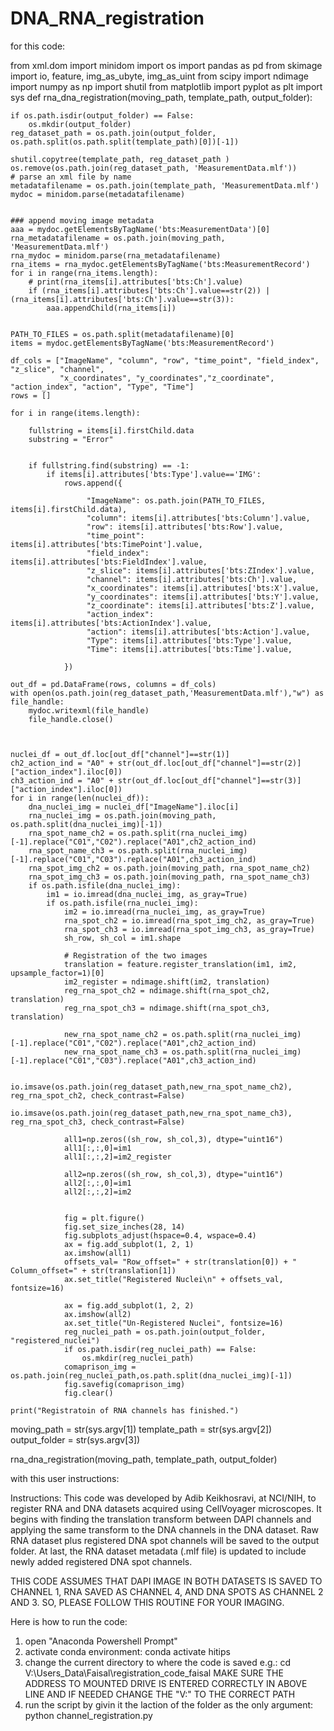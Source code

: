 # DNA_RNA_registration


for this code:

from xml.dom import minidom
import os
import pandas as pd
from skimage import io, feature, img_as_ubyte, img_as_uint
from scipy import ndimage
import numpy as np
import shutil
from matplotlib import pyplot as plt
import sys
def rna_dna_registration(moving_path, template_path, output_folder):
    
    if os.path.isdir(output_folder) == False:
        os.mkdir(output_folder)
    reg_dataset_path = os.path.join(output_folder, os.path.split(os.path.split(template_path)[0])[-1])

    shutil.copytree(template_path, reg_dataset_path )
    os.remove(os.path.join(reg_dataset_path, 'MeasurementData.mlf'))
    # parse an xml file by name
    metadatafilename = os.path.join(template_path, 'MeasurementData.mlf')
    mydoc = minidom.parse(metadatafilename)
    
    
    ### append moving image metadata
    aaa = mydoc.getElementsByTagName('bts:MeasurementData')[0]
    rna_metadatafilename = os.path.join(moving_path, 'MeasurementData.mlf')
    rna_mydoc = minidom.parse(rna_metadatafilename)
    rna_items = rna_mydoc.getElementsByTagName('bts:MeasurementRecord')
    for i in range(rna_items.length):
        # print(rna_items[i].attributes['bts:Ch'].value)
        if (rna_items[i].attributes['bts:Ch'].value==str(2)) | (rna_items[i].attributes['bts:Ch'].value==str(3)):
            aaa.appendChild(rna_items[i])


    PATH_TO_FILES = os.path.split(metadatafilename)[0]
    items = mydoc.getElementsByTagName('bts:MeasurementRecord')

    df_cols = ["ImageName", "column", "row", "time_point", "field_index", "z_slice", "channel", 
               "x_coordinates", "y_coordinates","z_coordinate", "action_index", "action", "Type", "Time"]
    rows = []

    for i in range(items.length):

        fullstring = items[i].firstChild.data
        substring = "Error"


        if fullstring.find(substring) == -1:
            if items[i].attributes['bts:Type'].value=='IMG':
                rows.append({

                     "ImageName": os.path.join(PATH_TO_FILES, items[i].firstChild.data), 
                     "column": items[i].attributes['bts:Column'].value, 
                     "row": items[i].attributes['bts:Row'].value, 
                     "time_point": items[i].attributes['bts:TimePoint'].value, 
                     "field_index": items[i].attributes['bts:FieldIndex'].value, 
                     "z_slice": items[i].attributes['bts:ZIndex'].value, 
                     "channel": items[i].attributes['bts:Ch'].value,
                     "x_coordinates": items[i].attributes['bts:X'].value,
                     "y_coordinates": items[i].attributes['bts:Y'].value,
                     "z_coordinate": items[i].attributes['bts:Z'].value,
                     "action_index": items[i].attributes['bts:ActionIndex'].value,
                     "action": items[i].attributes['bts:Action'].value, 
                     "Type": items[i].attributes['bts:Type'].value, 
                     "Time": items[i].attributes['bts:Time'].value,

                })

    out_df = pd.DataFrame(rows, columns = df_cols)
    with open(os.path.join(reg_dataset_path,'MeasurementData.mlf'),"w") as file_handle:
        mydoc.writexml(file_handle)
        file_handle.close()



    nuclei_df = out_df.loc[out_df["channel"]==str(1)]
    ch2_action_ind = "A0" + str(out_df.loc[out_df["channel"]==str(2)]["action_index"].iloc[0])
    ch3_action_ind = "A0" + str(out_df.loc[out_df["channel"]==str(3)]["action_index"].iloc[0])
    for i in range(len(nuclei_df)):
        dna_nuclei_img = nuclei_df["ImageName"].iloc[i]
        rna_nuclei_img = os.path.join(moving_path, os.path.split(dna_nuclei_img)[-1])
        rna_spot_name_ch2 = os.path.split(rna_nuclei_img)[-1].replace("C01","C02").replace("A01",ch2_action_ind)
        rna_spot_name_ch3 = os.path.split(rna_nuclei_img)[-1].replace("C01","C03").replace("A01",ch3_action_ind)
        rna_spot_img_ch2 = os.path.join(moving_path, rna_spot_name_ch2)
        rna_spot_img_ch3 = os.path.join(moving_path, rna_spot_name_ch3)
        if os.path.isfile(dna_nuclei_img):
            im1 = io.imread(dna_nuclei_img, as_gray=True)
            if os.path.isfile(rna_nuclei_img):
                im2 = io.imread(rna_nuclei_img, as_gray=True)
                rna_spot_ch2 = io.imread(rna_spot_img_ch2, as_gray=True)
                rna_spot_ch3 = io.imread(rna_spot_img_ch3, as_gray=True)
                sh_row, sh_col = im1.shape

                # Registration of the two images
                translation = feature.register_translation(im1, im2, upsample_factor=1)[0]
                im2_register = ndimage.shift(im2, translation)
                reg_rna_spot_ch2 = ndimage.shift(rna_spot_ch2, translation)
                reg_rna_spot_ch3 = ndimage.shift(rna_spot_ch3, translation)
                
                new_rna_spot_name_ch2 = os.path.split(rna_nuclei_img)[-1].replace("C01","C02").replace("A01",ch2_action_ind)
                new_rna_spot_name_ch3 = os.path.split(rna_nuclei_img)[-1].replace("C01","C03").replace("A01",ch3_action_ind)
                
                io.imsave(os.path.join(reg_dataset_path,new_rna_spot_name_ch2), reg_rna_spot_ch2, check_contrast=False)
                io.imsave(os.path.join(reg_dataset_path,new_rna_spot_name_ch3), reg_rna_spot_ch3, check_contrast=False)

                all1=np.zeros((sh_row, sh_col,3), dtype="uint16")
                all1[:,:,0]=im1
                all1[:,:,2]=im2_register

                all2=np.zeros((sh_row, sh_col,3), dtype="uint16")
                all2[:,:,0]=im1
                all2[:,:,2]=im2


                fig = plt.figure()
                fig.set_size_inches(28, 14)
                fig.subplots_adjust(hspace=0.4, wspace=0.4)
                ax = fig.add_subplot(1, 2, 1)
                ax.imshow(all1)
                offsets_val= "Row_offset=" + str(translation[0]) + "    Column_offset=" + str(translation[1])
                ax.set_title("Registered Nuclei\n" + offsets_val, fontsize=16)

                ax = fig.add_subplot(1, 2, 2)
                ax.imshow(all2)
                ax.set_title("Un-Registered Nuclei", fontsize=16)
                reg_nuclei_path = os.path.join(output_folder, "registered_nuclei")
                if os.path.isdir(reg_nuclei_path) == False:
                    os.mkdir(reg_nuclei_path)
                comaprison_img = os.path.join(reg_nuclei_path,os.path.split(dna_nuclei_img)[-1])
                fig.savefig(comaprison_img) 
                fig.clear()
    
    print("Registratoin of RNA channels has finished.")

moving_path = str(sys.argv[1])
template_path = str(sys.argv[2])
output_folder = str(sys.argv[3])

rna_dna_registration(moving_path, template_path, output_folder)


with this user instructions:

Instructions:
This code was developed by Adib Keikhosravi, at NCI/NIH, to register RNA and DNA datasets acquired using CellVoyager microscopes. It begins with finding the translation transform between DAPI channels and applying the same transform to the DNA channels in the DNA dataset. Raw RNA dataset plus registered DNA spot channels will be saved to the output folder. At last, the RNA dataset metadata (.mlf file) is updated to include newly added registered DNA spot channels.

THIS CODE ASSUMES THAT DAPI IMAGE IN BOTH DATASETS IS SAVED TO CHANNEL 1, RNA SAVED AS CHANNEL 4, AND DNA SPOTS AS CHANNEL 2 AND 3. SO, PLEASE FOLLOW THIS ROUTINE FOR YOUR IMAGING. 

Here is how to run the code: 
1) open "Anaconda Powershell Prompt"
2) activate conda environment: 
conda activate hitips
3) change the current directory to where the code is saved e.g.:
cd V:\Users_Data\Faisal\registration_code_faisal
MAKE SURE THE ADDRESS TO MOUNTED DRIVE IS ENTERED CORRECTLY IN ABOVE LINE AND IF NEEDED CHANGE THE "V:\" TO THE CORRECT PATH
4) run the script by givin it the laction of the folder as the only argument:  
python channel_registration.py <moving or DNA dataset path> <template or RNA dataset path> <output folder>
Here is an example:
python channel_registration.py V:\Users_Data\Faisal\from_adib\registered_datasets\new_test\raw\230225-EXP020623-Plate1A-2nd_20230225_175023\AssayPlate_PerkinElmer_CellCarrier-384 V:\Users_Data\Faisal\from_adib\registered_datasets\new_test\raw\230211-EXP020623-Plate1A-1st_20230211_202736\AssayPlate_PerkinElmer_CellCarrier-384 V:\Users_Data\Faisal\from_adib\registered_datasets\new_test\output


write a readme.md file that has the installation for packages and cloning (https://github.com/CBIIT/DNA_RNA_registration.git) and running instrction

